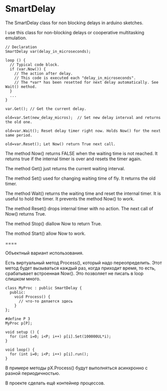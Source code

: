 # SmartDelay
The SmartDelay class for non blocking delays in arduino sketches.

I use this class for non-blocking delays or cooperative multitasking emulation.

    // Declaration
    SmartDelay var(delay_in_microseconds);

    loop () {
      // Typical code block.
      if (var.Now()) {
        // The action after delay.
        // This code is executed each "delay_in_microseconds".
        // The *var* has been resetted for next delay automatically. See Wait() method.
      }
      ...
    }

    var.Get(); // Get the current delay.
    
    old=var.Set(new_delay_micros);  // Set new delay interval and returns the old one.
    
    old=var.Wait(); Reset delay timer right now. Holds Now() for the next same period.
    
    old=var.Reset(); Let Now() return True next call.

The method Now() returns FALSE when the waiting time is not reached. It returns true if the internal timer is over and resets the timer again.

The method Get() just returns the current waiting interval.

The method Set() used for changing waiting time of fly. It returns the old timer.

The method Wait() returns the waiting time and reset the internal timer. It is useful to hold the timer. It prevents the method Now() to work. 

The method Reset() drops internal timer with no action. The next call of Now() returns True.

The method Stop() diallow Now to return True.

The mothod Start() allow Now to work.

====

Объектный вариант использования.

Есть виртуальный метод Process(), который надо переопределить. Этот метод будет вызываться каждый раз, когда приходит время, то есть, срабатывает встроенная Now(). Это позволяет не писать в loop слишком много.
```
class MyProc : public SmartDelay {
  public:
    void Process() {
      // что-то делается здесь
    }
};

#define P 3
MyProc p[P];

void setup () {
  for (int i=0; i<P; i++) p[i].Set(100000UL*i);
}

void loop() {
  for (int i=0; i<P; i++) p[i].run();
}
```
В примере методы pX.Process() будут выполняться асинхронно с разной периодичностью.

В проекте сделать ещё контейнер процессов. 
